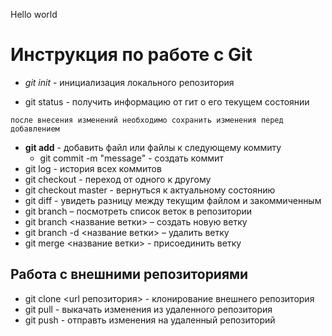 Hello world
# Инструкция по работе с Git

- *git init* - инициализация локального репозитория

- git status - получить информацию от гит о его текущем состоянии

`` после внесения изменений необходимо сохранить изменения перед добавлением ``

- **git add** - добавить файл или файлы к следующему коммиту
  - git commit -m "message" - создать коммит
- git log - история всех коммитов
- git checkout - переход от одного к другому
- git checkout master - вернуться к актуальному состоянию
- git diff - увидеть разницу между текущим файлом и закоммиченным
- git branch – посмотреть список веток в репозитории
- git branch <название ветки> – создать новую ветку
- git branch -d <название ветки> – удалить ветку
- git merge <название ветки> - присоединить ветку

## Работа с внешними репозиториями 
- git clone <url репозитория> - клонирование внешнего репозитория
- git pull - выкачать изменения из удаленного репозитория
- git push - отправть изменения на удаленный репозиторий
